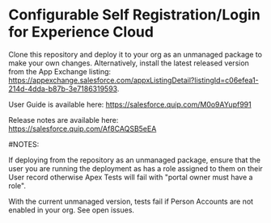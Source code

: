# Configurable Self Registration/Login for Experience Cloud

Clone this repository and deploy it to your org as an unmanaged package to make your own changes. Alternatively, install the latest released version from the App Exchange listing: https://appexchange.salesforce.com/appxListingDetail?listingId=c06efea1-214d-4dda-b87b-3e7186319593.

User Guide is available here: https://salesforce.quip.com/M0o9AYupf991

Release notes are available here: https://salesforce.quip.com/Af8CAQSB5eEA

#NOTES:

If deploying from the repository as an unmanaged package, ensure that the user you are running the deployment as has a role assigned to them on their User record otherwise Apex Tests will fail with "portal owner must have a role".

With the current unmanaged version, tests fail if Person Accounts are not enabled in your org. See open issues.